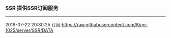 ### SSR 提供SSR订阅服务
---
2019-07-22 20:30:25 订阅:https://raw.githubusercontent.com/King-1025/server/SSR/DATA
